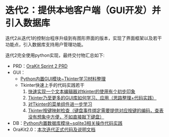 # 迭代2：提供本地客户端（GUI开发）并引入数据库

迭代2从迭代1的控制台程序升级到有图形界面的版本，实现了界面框架以及若干功能点，引入数据库支持用户管理功能。

迭代2完全使用python实现，最终交付物汇总如下:

* PRD：[OraKit Sprint 2 PRD](./prd)
* GUI：
  * [Python内置GUI模块~Tkinter学习材料整理](./a_try_python_gui_lib_tkinter/0-reference)
  * Tkinter快速上手的代码实践若干
    1. [快速实现一个文本编辑器对tkinter的使用有个初步印象](./a_try_python_gui_lib_tkinter/1-tkinter-demo-text-editor.py)
    2. [Tkinter乃至更多的GUI库如何学习、应用（思路整理+代码实践）](./a_try_python_gui_lib_tkinter/2-tkinter-brief-and-gui-dev-roadmap-summary.py)
    3. [对Tkinter的菜单组件进一步学习](./a_try_python_gui_lib_tkinter/3-tkinter-more-about-munu.py)
    4. [Tkinter按键映射检查（键盘事件绑定需要提供对应按键的编码，查表没有想象中方便，不如直接敲下键盘）](./a_try_python_gui_lib_tkinter/4-tkinpter-keysym-tester.py)
* DB：[Python内置数据库模块~sqlite3相关操作代码实践](./b_try_python_buildin_database_sqlite3/try-sqlite3.py)
* OraKit2.0：[本次迭代正式代码及说明文档](./c_orakit_sprint_2/readme)
